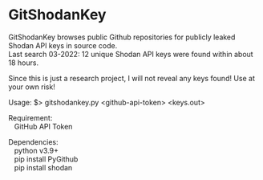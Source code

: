 # GitShodanKey
GitShodanKey browses public Github repositories for publicly leaked Shodan API keys in source code.
<br/>Last search 03-2022: 12 unique Shodan API keys were found within about 18 hours.

Since this is just a research project, I will not reveal any keys found! Use at your own risk!

Usage: $> gitshodankey.py \<github-api-token> <keys.out>
  
Requirement:
<br/>&nbsp;&nbsp;  GitHub API Token

Dependencies:
<br/>&nbsp;&nbsp;  python v3.9+
<br/>&nbsp;&nbsp;  pip install PyGithub
<br/>&nbsp;&nbsp;  pip install shodan
